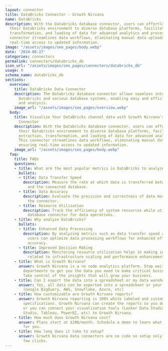 ```yaml
---
layout: connector
title: DataBricks Connector - Growth Nirvana
name: DataBricks
description: With the Databricks database connector, users can effortlessly connect
  their Databricks environment to diverse database platforms, facilitating the extraction,
  transformation, and loading of data for advanced analytics and processing. This
  connector streamlines data workflows, eliminating manual data uploads and ensuring
  real-time access to updated information.
image: "/assets/images/seo_pages/body.webp"
date: '2024-08-27'
categories: connectors
permalink: connectors/databricks_db
icon_url: "/assets/images/seo_pages/connectors/databricks_db"
usage: 0
schema_name: databricks_db
sections:
  overview:
    title: DataBricks Data Connector
    description: The Databricks database connector allows seamless integration between
      Databricks and various database systems, enabling easy and efficient data transfer
      and analysis.
    image_url: "/assets/images/seo_pages/overview.webp"
  body:
    title: Visualize Your DataBricks channel data with Growth Nirvana's DataBricks
      Connector
    description: With the Databricks database connector, users can effortlessly connect
      their Databricks environment to diverse database platforms, facilitating the
      extraction, transformation, and loading of data for advanced analytics and processing.
      This connector streamlines data workflows, eliminating manual data uploads and
      ensuring real-time access to updated information.
    image_url: "/assets/images/seo_pages/body.webp"
  faq:
    title: FAQs
    questions:
    - title: What are the most popular metrics in DataBricks to analyze?
      bullets:
      - title: Data Transfer Speed
        description: Measure the rate at which data is transferred between Databricks
          and the connected database.
      - title: Data Accuracy
        description: Evaluate the precision and correctness of data moved through
          the connector.
      - title: Resource Utilization
        description: Track the efficiency of system resources while utilizing the
          database connector for data operations.
    - title: Why analyze DataBricks?
      bullets:
      - title: Enhanced Data Processing
        description: By analyzing metrics such as data transfer speed and accuracy,
          users can optimize data processing workflows for enhanced efficiency and
          accuracy.
      - title: Improved Decision Making
        description: Monitoring resource utilization helps in making informed decisions
          related to infrastructure scaling and performance enhancements.
    - title: What is Growth Nirvana?
      answer: Growth Nirvana is a no code analytics platform. Stop waiting for other
        departments to get you the data you need to make critical business decisions.
        Take control of the insights that will grow your business.
    - title: Can I export the data into a spreadsheet or my data warehouse?
      answer: Yes, all data can be exported into a spreadsheet or your data warehouse
        (Google BigQuery, AWS, Snowflake, Azure, etc)
    - title: How customizable are Growth Nirvana reports?
      answer: Growth Nirvana reporting is 100% white labeled and customized to your
        specifications. Growth Nirvana can create the reports so you don’t have to
        or you can connect your visualization tools (Looker Data Studio/Google Data
        Studio, Tableau, PowerBI, etc) to Growth Nirvana.
    - title: How much does Growth Nirvana cost?
      answer: Plans start at $200/month. Schedule a demo to learn what plan is best
        for you.
    - title: How long does it take to setup?
      answer: Growth Nirvana data connectors are no code so setup only requires a
        few clicks.
---
```

